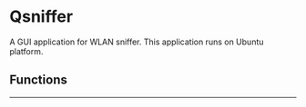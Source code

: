 # Qsniffer
A GUI application for WLAN sniffer.
This application runs on Ubuntu platform.

## Functions
----


